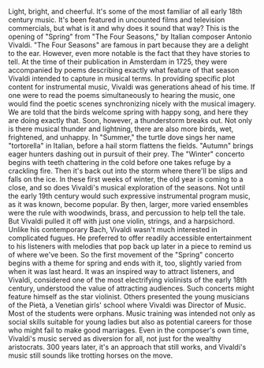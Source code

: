 
Light, bright, and cheerful.
It&#39;s some of the most familiar
of all early 18th century music.
It&#39;s been featured in uncounted films
and television commercials,
but what is it 
and why does it sound that way?
This is the opening of &quot;Spring&quot;
from &quot;The Four Seasons,&quot;
by Italian composer Antonio Vivaldi.
&quot;The Four Seasons&quot; are famous in part
because they are a delight to the ear.
However, even more notable
is the fact that 
they have stories to tell.
At the time of their publication
in Amsterdam in 1725,
they were accompanied by poems
describing exactly what feature
of that season
Vivaldi intended to capture 
in musical terms.
In providing specific plot content
for instrumental music,
Vivaldi was generations ahead of his time.
If one were to read the poems
simultaneously to hearing the music,
one would find the poetic scenes
synchronizing nicely 
with the musical imagery.
We are told that the birds welcome
spring with happy song,
and here they are doing exactly that.
Soon, however, 
a thunderstorm breaks out.
Not only is there musical thunder
and lightning,
there are also more birds,
wet, frightened, and unhappy.
In &quot;Summer,&quot; the turtle dove sings 
her name &quot;tortorella&quot; in Italian,
before a hail storm flattens the fields.
&quot;Autumn&quot; brings eager hunters dashing
out in pursuit of their prey.
The &quot;Winter&quot; concerto begins with teeth
chattering in the cold
before one takes refuge by
a crackling fire.
Then it&#39;s back out into the storm
where there&#39;ll be slips 
and falls on the ice.
In these first weeks of winter,
the old year is coming to a close,
and so does Vivaldi&#39;s musical exploration
of the seasons.
Not until the early 19th century
would such expressive instrumental
program music, as it was known,
become popular.
By then, larger, more varied ensembles
were the rule
with woodwinds, brass, and percussion
to help tell the tale.
But Vivaldi pulled it off with just
one violin, strings, and a harpsichord.
Unlike his contemporary Bach,
Vivaldi wasn&#39;t much interested
in complicated fugues.
He preferred to offer readily
accessible entertainment to his listeners
with melodies that pop back up later
in a piece
to remind us of where we&#39;ve been.
So the first movement of the &quot;Spring&quot;
concerto begins with a theme for spring
and ends with it, too, slightly varied
from when it was last heard.
It was an inspired way 
to attract listeners,
and Vivaldi,
considered one of the most electrifying 
violinists of the early 18th century,
understood the value 
of attracting audiences.
Such concerts might feature himself
as the star violinist.
Others presented the young musicians
of the Pietà,
a Venetian girls&#39; school
where Vivaldi was Director of Music.
Most of the students were orphans.
Music training was intended not only
as social skills suitable for young ladies
but also as potential careers
for those who might fail
to make good marriages.
Even in the composer&#39;s own time,
Vivaldi&#39;s music served 
as diversion for all,
not just for the wealthy aristocrats.
300 years later, it&#39;s an approach
that still works,
and Vivaldi&#39;s music still sounds
like trotting horses on the move.
